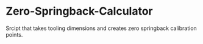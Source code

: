 # Zero-Springback-Calculator
Srcipt that takes tooling dimensions and creates zero springback calibration points.
